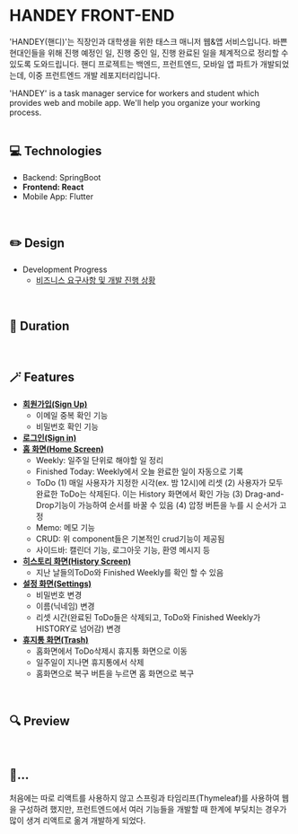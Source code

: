 # HANDEY FRONT-END
'HANDEY(핸디)'는 직장인과 대학생을 위한 태스크 매니저 웹&앱 서비스입니다.
바쁜 현대인들을 위해 진행 예정인 일, 진행 중인 일, 진행 완료된 일을 체계적으로 정리할 수 있도록 도와드립니다. 
핸디 프로젝트는 백엔드, 프런트엔드, 모바일 앱 파트가 개발되었는데, 이중 프런트엔드 개발 레포지터리입니다.

'HANDEY' is a task manager service for workers and student which provides web and mobile app. 
We'll help you organize your working process.
<br>
<br>

## 💻 Technologies 
* Backend: SpringBoot <br>
* <strong>Frontend: React </strong> <br>
* Mobile App: Flutter <br>
<br>

## ✏️ Design
* Development Progress <br>
  * [비즈니스 요구사항 및 개발 진행 상황](https://docs.google.com/spreadsheets/d/1_MEKdaJV0bbH2-dRaMY48fHQEZ1tV7XaFVgwaOju_FY/edit#gid=0, "Development Progress")
<br>

## 📆 Duration
<br>

## 🪄 Features
* [<strong>회원가입(Sign Up)</strong>](https://github.com/hanslelee/handey-fe/tree/master/src/routes/Join)
  * 이메일 중복 확인 기능
  * 비밀번호 확인 기능
* [<strong>로그인(Sign in)</strong>](https://github.com/hanslelee/handey-fe/tree/master/src/routes/Login)
* [<strong>홈 화면(Home Screen)</strong>](https://github.com/hanslelee/handey-fe/tree/master/src/components/Home)
  * Weekly: 일주일 단위로 해야할 일 정리
  * Finished Today: Weekly에서 오늘 완료한 일이 자동으로 기록
  * ToDo (1) 매일 사용자가 지정한 시각(ex. 밤 12시)에 리셋
         (2) 사용자가 모두 완료한 ToDo는 삭제된다. 이는 History 화면에서 확인 가능
         (3) Drag-and-Drop기능이 가능하여 순서를 바꿀 수 있음 
         (4) 압정 버튼을 누를 시 순서가 고정
  * Memo: 메모 기능
  * CRUD: 위 component들은 기본적인 crud기능이 제공됨
  * 사이드바: 캘린더 기능, 로그아웃 기능, 환영 메시지 등
* [<strong>히스토리 화면(History Screen)</strong>](https://github.com/hanslelee/handey-fe/tree/master/src/components/History)
  * 지난 날들의ToDo와 Finished Weekly를 확인 할 수 있음
* [<strong>설정 화면(Settings)</strong>](https://github.com/hanslelee/handey-fe/tree/master/src/routes/Setting)
  * 비밀번호 변경
  * 이름(닉네임) 변경
  * 리셋 시간(완료된 ToDo들은 삭제되고, ToDo와 Finished Weekly가 HISTORY로 넘어감) 변경
* [<strong>휴지통 화면(Trash)</strong>](https://github.com/hanslelee/handey-fe/tree/master/src/components/Trash)
  * 홈화면에서 ToDo삭제시 휴지통 화면으로 이동
  * 일주일이 지나면 휴지통에서 삭제
  * 홈화면으로 복구 버튼을 누르면 홈 화면으로 복구

<br>

## 🔍 Preview
<br>

## 🎈...
처음에는 따로 리액트를 사용하지 않고 스프링과 타임리프(Thymeleaf)를 사용하여 웹을 구성하려 했지만, 프런트엔드에서 여러 기능들을 개발할 때 한계에 부딪치는 경우가 많이 생겨 리액트로 옮겨 개발하게 되었다.


